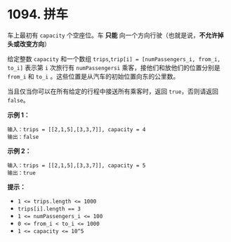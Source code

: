 # 1094. 拼车

车上最初有 `capacity` 个空座位。车 **只能** 向一个方向行驶（也就是说，**不允许掉头或改变方向**）

给定整数 `capacity` 和一个数组 `trips`,`trip[i] = [numPassengers_i, from_i, to_i]` 表示第 `i` 次旅行有 `numPassengersi` 乘客，接他们和放他们的位置分别是 `from_i` 和 `to_i` 。这些位置是从汽车的初始位置向东的公里数。

当且仅当你可以在所有给定的行程中接送所有乘客时，返回 `true`，否则请返回 `false`。

**示例 1：**

```()
输入：trips = [[2,1,5],[3,3,7]], capacity = 4
输出：false
```

**示例 2：**

```()
输入：trips = [[2,1,5],[3,3,7]], capacity = 5
输出：true
```

**提示：**

- `1 <= trips.length <= 1000`
- `trips[i].length == 3`
- `1 <= numPassengers_i <= 100`
- `0 <= from_i < to_i <= 1000`
- `1 <= capacity <= 10^5`
